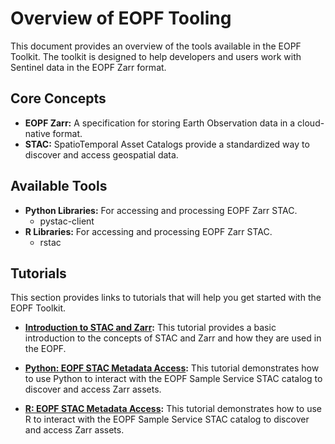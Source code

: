 # Overview of EOPF Tooling

This document provides an overview of the tools available in the EOPF Toolkit. The toolkit is designed to help developers and users work with Sentinel data in the EOPF Zarr format.

## Core Concepts

- **EOPF Zarr:** A specification for storing Earth Observation data in a cloud-native format.
- **STAC:** SpatioTemporal Asset Catalogs provide a standardized way to discover and access geospatial data.

## Available Tools

- **Python Libraries:** For accessing and processing EOPF Zarr STAC.
    - pystac-client
- **R Libraries:** For accessing and processing EOPF Zarr STAC.
    - rstac
## Tutorials

This section provides links to tutorials that will help you get started with the EOPF Toolkit.

- **[Introduction to STAC and Zarr](../tutorials/stac_zarr.md):** This tutorial provides a basic introduction to the concepts of STAC and Zarr and how they are used in the EOPF.

- **[Python: EOPF STAC Metadata Access](../tutorials/stac_zarr/python/eopf_stac_access.md):** This tutorial demonstrates how to use Python to interact with the EOPF Sample Service STAC catalog to discover and access Zarr assets.

- **[R: EOPF STAC Metadata Access](../tutorials/stac_zarr/R/eopf_stac_access.md):** This tutorial demonstrates how to use R to interact with the EOPF Sample Service STAC catalog to discover and access Zarr assets.

